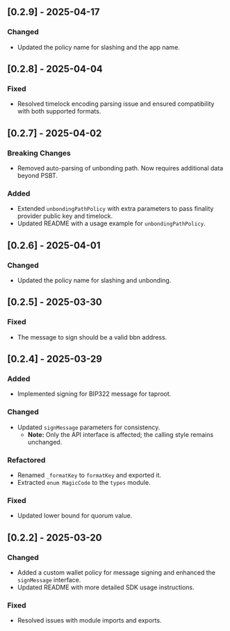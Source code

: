 ## [0.2.9] - 2025-04-17

### Changed
- Updated the policy name for slashing and the app name.

## [0.2.8] - 2025-04-04

### Fixed
- Resolved timelock encoding parsing issue and ensured compatibility with both supported formats.

## [0.2.7] - 2025-04-02

### Breaking Changes
- Removed auto-parsing of unbonding path. Now requires additional data beyond PSBT.

### Added
- Extended `unbondingPathPolicy` with extra parameters to pass finality provider public key and timelock.
- Updated README with a usage example for `unbondingPathPolicy`.

## [0.2.6] - 2025-04-01

### Changed
- Updated the policy name for slashing and unbonding.

## [0.2.5] - 2025-03-30

### Fixed
- The message to sign should be a valid bbn address.

## [0.2.4] - 2025-03-29

### Added
- Implemented signing for BIP322 message for taproot.

### Changed
- Updated `signMessage` parameters for consistency.
  - **Note:** Only the API interface is affected; the calling style remains unchanged.

### Refactored
- Renamed `_formatKey` to `formatKey` and exported it.
- Extracted `enum MagicCode` to the `types` module.

### Fixed
- Updated lower bound for quorum value.

## [0.2.2] - 2025-03-20

### Changed
- Added a custom wallet policy for message signing and enhanced the `signMessage` interface.
- Updated README with more detailed SDK usage instructions.

### Fixed
- Resolved issues with module imports and exports.